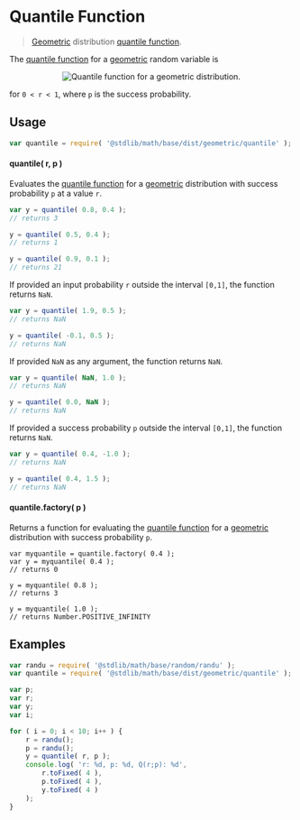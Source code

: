 Quantile Function
===

> [Geometric][geometric] distribution [quantile function][quantile-function].

<section class="intro">

The [quantile function][quantile-function] for a [geometric][geometric] random variable is

<!-- <equation class="equation" label="eq:quantile_function" align="center" raw="Q(r;p)=\left\lceil \frac{\ln(1-r)}{\ln(1-p)} \right\rceil" alt="Quantile function for a geometric distribution."> -->

<div class="equation" align="center" data-raw-text="Q(r;p)=\left\lceil \frac{\ln(1-r)}{\ln(1-p)} \right\rceil" data-equation="eq:quantile_function">
    <img src="" alt="Quantile function for a geometric distribution.">
    <br>
</div>

<!-- </equation> -->

for `0 < r < 1`, where `p` is the success probability.

<!-- </intro> -->

<section class="usage">

## Usage
``` javascript
var quantile = require( '@stdlib/math/base/dist/geometric/quantile' );
```

#### quantile( r, p )

Evaluates the [quantile function][quantile-function] for a [geometric][geometric] distribution with success probability `p` at a value `r`.

``` javascript
var y = quantile( 0.8, 0.4 );
// returns 3

y = quantile( 0.5, 0.4 );
// returns 1

y = quantile( 0.9, 0.1 );
// returns 21
```

If provided an input probability `r` outside the interval `[0,1]`, the function returns `NaN`.

``` javascript
var y = quantile( 1.9, 0.5 );
// returns NaN

y = quantile( -0.1, 0.5 );
// returns NaN
```

If provided `NaN` as any argument, the function returns `NaN`.

``` javascript
var y = quantile( NaN, 1.0 );
// returns NaN

y = quantile( 0.0, NaN );
// returns NaN
```

If provided a success probability `p` outside the interval `[0,1]`, the function returns `NaN`.

``` javascript
var y = quantile( 0.4, -1.0 );
// returns NaN

y = quantile( 0.4, 1.5 );
// returns NaN
```

#### quantile.factory( p )

Returns a function for evaluating the [quantile function][quantile-function] for a [geometric][geometric] distribution with success probability `p`.

``` javscript
var myquantile = quantile.factory( 0.4 );
var y = myquantile( 0.4 );
// returns 0

y = myquantile( 0.8 );
// returns 3

y = myquantile( 1.0 );
// returns Number.POSITIVE_INFINITY
```

<!-- </usage> -->

<section class="examples">

## Examples

``` javascript
var randu = require( '@stdlib/math/base/random/randu' );
var quantile = require( '@stdlib/math/base/dist/geometric/quantile' );

var p;
var r;
var y;
var i;

for ( i = 0; i < 10; i++ ) {
    r = randu();
    p = randu();
    y = quantile( r, p );
    console.log( 'r: %d, p: %d, Q(r;p): %d',
        r.toFixed( 4 ),
        p.toFixed( 4 ),
        y.toFixed( 4 )
    );
}
```

<!-- </examples> -->


<section class="links">

[geometric]: https://en.wikipedia.org/wiki/Geometric_distribution
[quantile-function]: https://en.wikipedia.org/wiki/Quantile_function

<!-- </links> -->

